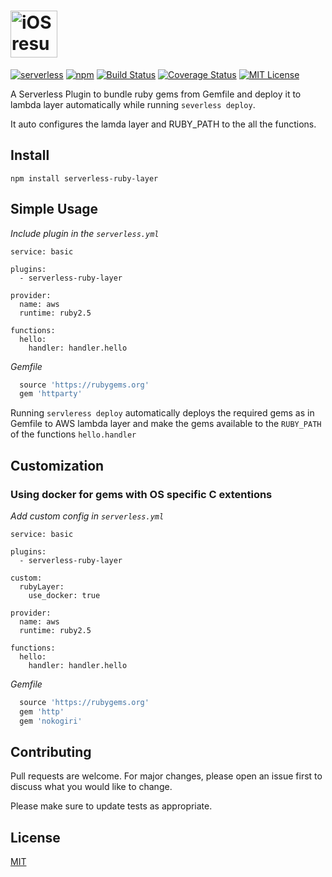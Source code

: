 <h1><img height="75" src="https://user-images.githubusercontent.com/20145075/86084483-aa2d4b80-baba-11ea-938d-53d6b7e37896.png" alt="iOS resume application project app icon"></h1>

[![serverless](http://public.serverless.com/badges/v3.svg)](http://www.serverless.com)  [![npm](https://img.shields.io/npm/v/serverless-ruby-layer.svg)](https://www.npmjs.com/package/serverless-ruby-layer) [![Build Status](https://img.shields.io/circleci/build/github/navarasu/serverless-ruby-layer)](https://circleci.com/gh/navarasu/serverless-ruby-layer) [![Coverage Status](https://coveralls.io/repos/github/navarasu/serverless-ruby-layer/badge.svg?branch=master)](https://coveralls.io/github/navarasu/serverless-ruby-layer?branch=master) [![MIT License](https://img.shields.io/npm/l/serverless-ruby-layer)](https://github.com/navarasu/serverless-ruby-layer/blob/master/LICENSE)

A Serverless Plugin to bundle ruby gems from Gemfile and deploy it to lambda layer automatically while running `severless deploy`.

It auto configures the lamda layer and RUBY_PATH to the all the functions.

## Install

```shell
npm install serverless-ruby-layer
```

## Simple Usage

*Include plugin in the `serverless.yml`*

```YML
service: basic

plugins:
  - serverless-ruby-layer

provider:
  name: aws
  runtime: ruby2.5

functions:
  hello:
    handler: handler.hello
  ```

*Gemfile*

```ruby
  source 'https://rubygems.org'
  gem 'httparty'
```

Running `servleress deploy` automatically deploys the required gems as in Gemfile to AWS lambda layer and make the gems available to the `RUBY_PATH` of the functions `hello.handler`

## Customization

### Using docker for gems with OS specific C extentions

*Add custom config in `serverless.yml`*

```YML
service: basic

plugins:
  - serverless-ruby-layer

custom:
  rubyLayer:
    use_docker: true

provider:
  name: aws
  runtime: ruby2.5

functions:
  hello:
    handler: handler.hello
  ```

*Gemfile*

```ruby
  source 'https://rubygems.org'
  gem 'http'
  gem 'nokogiri'
```


## Contributing


Pull requests are welcome. For major changes, please open an issue first to discuss what you would like to change.

Please make sure to update tests as appropriate.


## License

[MIT](https://choosealicense.com/licenses/mit/)